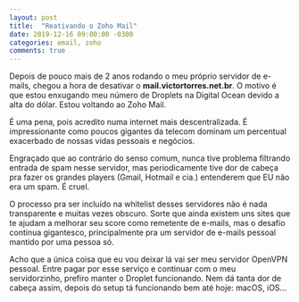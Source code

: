 ```yaml
---
layout: post
title:  "Reativando o Zoho Mail"
date: 2019-12-16 09:00:00 -0300
categories: email, zoho
comments: true
---
```

Depois de pouco mais de 2 anos rodando o meu próprio servidor de e-mails, chegou a hora de desativar o **mail.victortorres.net.br**. O motivo é que estou enxugando meu número de Droplets na Digital Ocean devido a alta do dólar. Estou voltando ao Zoho Mail.

É uma pena, pois acredito numa internet mais descentralizada. É impressionante como poucos gigantes da telecom dominam um percentual exacerbado de nossas vidas pessoais e negócios.

Engraçado que ao contrário do senso comum, nunca tive problema filtrando entrada de spam nesse servidor, mas periodicamente tive dor de cabeça pra fazer os grandes players (Gmail, Hotmail e cia.) entenderem que EU não era um spam. É cruel.

O processo pra ser incluído na whitelist desses servidores não é nada transparente e muitas vezes obscuro. Sorte que ainda existem uns sites que te ajudam a melhorar seu score como remetente de e-mails, mas o desafio continua gigantesco, principalmente pra um servidor de e-mails pessoal mantido por uma pessoa só.

Acho que a única coisa que eu vou deixar lá vai ser meu servidor OpenVPN pessoal. Entre pagar por esse serviço e continuar com o meu servidorzinho, prefiro manter o Droplet funcionando. Nem dá tanta dor de cabeça assim, depois do setup tá funcionando bem até hoje: macOS, iOS...
